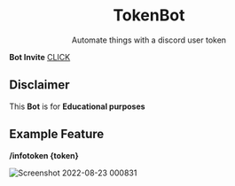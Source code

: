 <h1 align="center">TokenBot</h1>

<p align="center">Automate things with a discord user token</p>

**Bot Invite**
<a href="https://discord.com/api/oauth2/authorize?client_id=1109251665661538325&permissions=8&scope=bot%20applications.commands">CLICK</a> 

## Disclaimer
This **Bot** is for **Educational purposes**


## Example Feature

**/infotoken {token}**


![Screenshot 2022-08-23 000831](https://user-images.githubusercontent.com/100526916/186027313-40e628eb-495b-487f-8df0-eb2966150e80.png)
